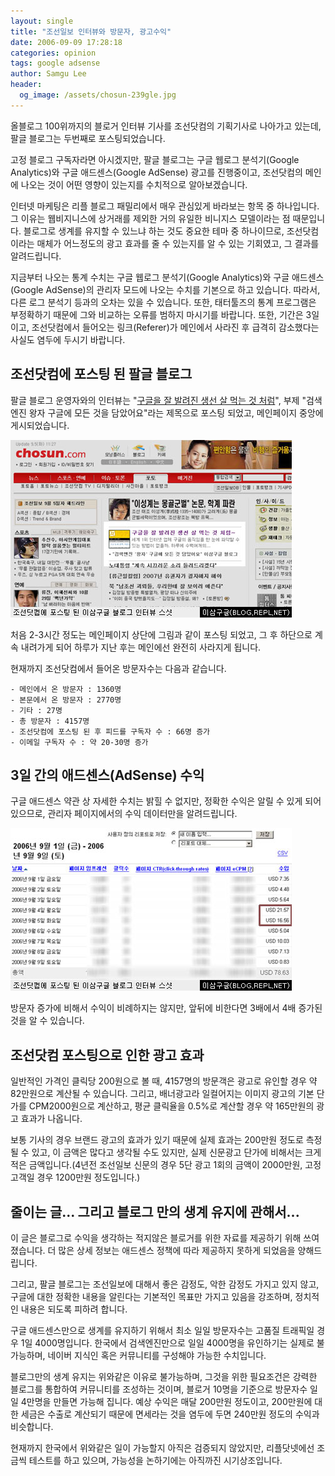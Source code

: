 ```yaml
---
layout: single
title: "조선일보 인터뷰와 방문자, 광고수익"
date: 2006-09-09 17:28:18
categories: opinion
tags: google adsense
author: Samgu Lee
header:
  og_image: /assets/chosun-239gle.jpg
---
```


올블로그 100위까지의 블로거 인터뷰 기사를 조선닷컴의 기획기사로 나아가고 있는데, 팔글 블로그는 두번째로 포스팅되었습니다.

고정 블로그 구독자라면 아시겠지만, 팔글 블로그는 구글 웹로그 분석기(Google Analytics)와 구글 애드센스(Google AdSense) 광고를 진행중이고, 조선닷컴의 메인에 나오는 것이 어떤 영향이 있는지를 수치적으로 알아보겠습니다.

인터넷 마케팅은 리플 블로그 패밀리에서 매우 관심있게 바라보는 항목 중 하나입니다. 그 이유는 웹비지니스에 상거래를 제외한 거의 유일한 비니지스 모델이라는 점 때문입니다. 블로그로 생계를 유지할 수 있느냐 하는 것도 중요한 테마 중 하나이므로, 조선닷컴이라는 매체가 어느정도의 광고 효과를 줄 수 있는지를 알 수 있는 기회였고, 그 결과를 알려드립니다.

지금부터 나오는 통계 수치는 구글 웹로그 분석기(Google Analytics)와 구글 애드센스(Google AdSense)의 관리자 모드에 나오는 수치를 기본으로 하고 있습니다. 따라서, 다른 로그 분석기 등과의 오차는 있을 수 있습니다. 또한, 태터툴즈의 통계 프로그램은 부정확하기 때문에 그와 비교하는 오류를 범하지 마시기를 바랍니다. 또한, 기간은 3일이고, 조선닷컴에서 들어오는 링크(Referer)가 메인에서 사라진 후 급격히 감소했다는 사실도 염두에 두시기 바랍니다.

## 조선닷컴에 포스팅 된 팔글 블로그

팔글 블로그 운영자와의 인터뷰는 "[구글을 잘 발려진 생선 살 먹는 것 처럼](http://pages.repl.net/withchosun)", 부제 "검색엔진 왕자 구글에 모든 것을 담았어요"라는 제목으로 포스팅 되었고, 메인페이지 중앙에 게시되었습니다.

![조선닷컴에 포스팅 된 팔글 블로그의 인터뷰](/assets/chosun-239gle.jpg)

처음 2-3시간 정도는 메인페이지 상단에 그림과 같이 포스팅 되었고, 그 후 하단으로 계속 내려가게 되어 하루가 지난 후는 메인에선 완전히 사라지게 됩니다.

현재까지 조선닷컴에서 들어온 방문자수는 다음과 같습니다.

    - 메인에서 온 방문자 : 1360명
    - 본문에서 온 방문자 : 2770명
    - 기타 : 27명
    - 총 방문자 : 4157명
    - 조선닷컴에 포스팅 된 후 피드를 구독자 수 : 66명 증가
    - 이메일 구독자 수 : 약 20-30명 증가

## 3일 간의 애드센스(AdSense) 수익

구글 애드센스 약관 상 자세한 수치는 밝힐 수 없지만, 정확한 수익은 알릴 수 있게 되어 있으므로, 관리자 페이지에서의 수익 데이터만을 알려드립니다.

![조선닷컴에 포스팅 된 후 애드센스 수익](/assets/chosun-adsense.jpg)

방문자 증가에 비해서 수익이 비례하지는 않지만, 앞뒤에 비한다면 3배에서 4배 증가된 것을 알 수 있습니다.

## 조선닷컴 포스팅으로 인한 광고 효과

일반적인 가격인 클릭당 200원으로 볼 때, 4157명의 방문객은 광고로 유인할 경우 약 82만원으로 계산될 수 있습니다. 그리고, 배너광고라 일컬어지는 이미지 광고의 기본 단가를 CPM2000원으로 계산하고, 평균 클릭율을 0.5%로 계산할 경우 약 165만원의 광고 효과가 나옵니다.

보통 기사의 경우 브랜드 광고의 효과가 있기 때문에 실제 효과는 200만원 정도로 측정될 수 있고, 이 금액은 많다고 생각될 수도 있지만, 실제 신문광고 단가에 비해서는 크게 적은 금액입니다.(4년전 조선일보 신문의 경우 5단 광고 1회의 금액이 2000만원, 고정 고객일 경우 1200만원 정도입니다.)

## 줄이는 글... 그리고 블로그 만의 생계 유지에 관해서...

이 글은 블로그로 수익을 생각하는 적지않은 블로거를 위한 자료를 제공하기 위해 쓰여졌습니다. 더 많은 상세 정보는 애드센스 정책에 따라 제공하지 못하게 되었음을 양해드립니다.

그리고, 팔글 블로그는 조선일보에 대해서 좋은 감정도, 악한 감정도 가지고 있지 않고, 구글에 대한 정확한 내용을 알린다는 기본적인 목표만 가지고 있음을 강조하며, 정치적인 내용은 되도록 피하려 합니다.

구글 애드센스만으로 생계를 유지하기 위해서 최소 일일 방문자수는 고품질 트래픽일 경우 1일 4000명입니다. 한국에서 검색엔진만으로 일일 4000명을 유인하기는 실제로 불가능하며, 네이버 지식인 혹은 커뮤니티를 구성해야 가능한 수치입니다.

블로그만의 생계 유지는 위와같은 이유로 불가능하며, 그것을 위한 필요조건은 강력한 블로그를 통합하여 커뮤니티를 조성하는 것이며, 블로거 10명을 기준으로 방문자수 일일 4만명을 만들면 가능해 집니다. 예상 수익은 매달 200만원 정도이고, 200만원에 대한 세금은 수출로 계산되기 때문에 면세라는 것을 염두에 두면 240만원 정도의 수익과 비슷합니다.

현재까지 한국에서 위와같은 일이 가능할지 아직은 검증되지 않았지만, 리플닷넷에선 조금씩 테스트를 하고 있으며, 가능성을 논하기에는 아직까진 시기상조입니다.
